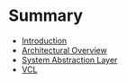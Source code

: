 # Summary

* [Introduction](README.md)
* [Architectural Overview](arch_overview.md)
* [System Abstraction Layer](system_abstraction_layer.md)
* [VCL](vcl.md)

